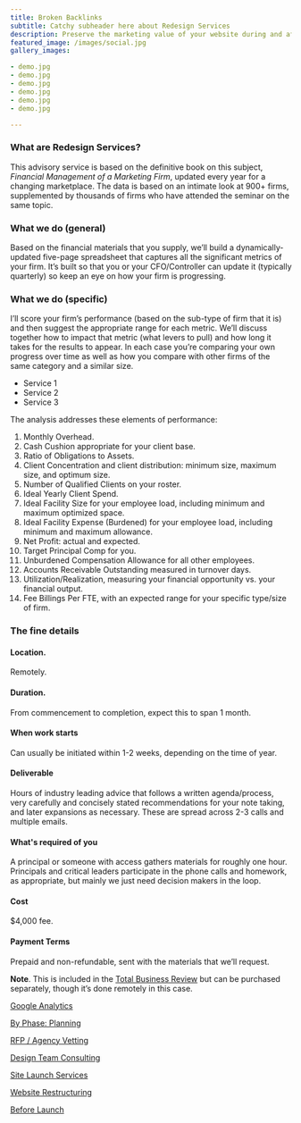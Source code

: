 ```yaml
---
title: Broken Backlinks
subtitle: Catchy subheader here about Redesign Services
description: Preserve the marketing value of your website during and after the redesign process.
featured_image: /images/social.jpg
gallery_images:

- demo.jpg
- demo.jpg
- demo.jpg
- demo.jpg
- demo.jpg
- demo.jpg

---
```

### What are Redesign Services?

This advisory service is based on the definitive book on this subject, *Financial Management of a Marketing Firm*, updated every year for a changing marketplace. The data is based on an intimate look at 900+ firms, supplemented by thousands of firms who have attended the seminar on the same topic.

### What we do (general)

Based on the financial materials that you supply, we’ll build a dynamically-updated five-page spreadsheet that captures all the significant metrics of your firm. It’s built so that you or your CFO/Controller can update it (typically quarterly) so keep an eye on how your firm is progressing.

### What we do (specific)

I’ll score your firm’s performance (based on the sub-type of firm that it is) and then suggest the appropriate range for each metric. We’ll discuss together how to impact that metric (what levers to pull) and how long it takes for the results to appear. In each case you’re comparing your own progress over time as well as how you compare with other firms of the same category and a similar size.

- Service 1
- Service 2
- Service 3

The analysis addresses these elements of performance:

1. Monthly Overhead.
2. Cash Cushion appropriate for your client base.
3. Ratio of Obligations to Assets.
4. Client Concentration and client distribution: minimum size, maximum size, and optimum size.
5. Number of Qualified Clients on your roster.
6. Ideal Yearly Client Spend.
7. Ideal Facility Size for your employee load, including minimum and maximum optimized space.
8. Ideal Facility Expense (Burdened) for your employee load, including minimum and maximum allowance.
9. Net Profit: actual and expected.
10. Target Principal Comp for you.
11. Unburdened Compensation Allowance for all other employees.
12. Accounts Receivable Outstanding measured in turnover days.
13. Utilization/Realization, measuring your financial opportunity vs. your financial output.
14. Fee Billings Per FTE, with an expected range for your specific type/size of firm.

### The fine details

#### Location. 

Remotely.

#### Duration.

From commencement to completion, expect this to span 1 month.

#### When work starts

Can usually be initiated within 1-2 weeks, depending on the time of year.

#### Deliverable

Hours of industry leading advice that follows a written agenda/process, very carefully and concisely stated recommendations for your note taking, and later expansions as necessary. These are spread across 2-3 calls and multiple emails.

#### What's required of you

A principal or someone with access gathers materials for roughly one hour. Principals and critical leaders participate in the phone calls and homework, as appropriate, but mainly we just need decision makers in the loop.

#### Cost

$4,000 fee.

#### Payment Terms

Prepaid and non-refundable, sent with the materials that we’ll request.

**Note**. This is included in the [Total Business Review](https://www.davidcbaker.com/recourses-total-business-review/) but can be purchased separately, though it’s done remotely in this case.

[Google Analytics](https://www.notion.so/Google-Analytics-01f71a9491324ed2be0da2673f858496)

[By Phase: Planning](https://www.notion.so/By-Phase-Planning-f4ec8edb81914c689c7a5066b75122f4)

[RFP / Agency Vetting](https://www.notion.so/RFP-Agency-Vetting-423e652099a640b89e8b4c278dbf59f7)

[Design Team Consulting](https://www.notion.so/Design-Team-Consulting-7dfc1c9d009043debb09e4ac2977afe9)

[Site Launch Services](https://www.notion.so/Site-Launch-Services-f19215971e674d70a5c386dc156a7cb5)

[Website Restructuring](https://www.notion.so/Website-Restructuring-fcb17d016d8b4d17a7f93747cb5566a3)

[Before Launch](https://www.notion.so/Before-Launch-ee0f9b6636fd459a905c14e3b8f7ce31)

